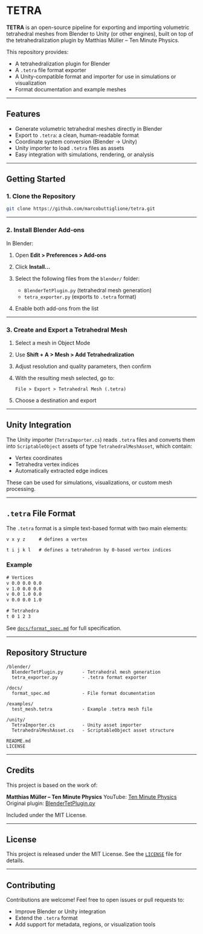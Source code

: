 # TETRA

**TETRA** is an open-source pipeline for exporting and importing volumetric tetrahedral meshes from Blender to Unity (or other engines), built on top of the tetrahedralization plugin by Matthias Müller – Ten Minute Physics.

This repository provides:

* A tetrahedralization plugin for Blender
* A `.tetra` file format exporter
* A Unity-compatible format and importer for use in simulations or visualization
* Format documentation and example meshes

---

## Features

* Generate volumetric tetrahedral meshes directly in Blender
* Export to `.tetra`: a clean, human-readable format
* Coordinate system conversion (Blender → Unity)
* Unity importer to load `.tetra` files as assets
* Easy integration with simulations, rendering, or analysis

---

## Getting Started

### 1. Clone the Repository

```bash
git clone https://github.com/marcobuttiglione/tetra.git
```

---

### 2. Install Blender Add-ons

In Blender:

1. Open **Edit > Preferences > Add-ons**
2. Click **Install...**
3. Select the following files from the `blender/` folder:

   * `BlenderTetPlugin.py` (tetrahedral mesh generation)
   * `tetra_exporter.py` (exports to `.tetra` format)
4. Enable both add-ons from the list

---

### 3. Create and Export a Tetrahedral Mesh

1. Select a mesh in Object Mode
2. Use **Shift + A > Mesh > Add Tetrahedralization**
3. Adjust resolution and quality parameters, then confirm
4. With the resulting mesh selected, go to:

   ```
   File > Export > Tetrahedral Mesh (.tetra)
   ```
5. Choose a destination and export

---

## Unity Integration

The Unity importer (`TetraImporter.cs`) reads `.tetra` files and converts them into `ScriptableObject` assets of type `TetrahedralMeshAsset`, which contain:

* Vertex coordinates
* Tetrahedra vertex indices
* Automatically extracted edge indices

These can be used for simulations, visualizations, or custom mesh processing.

---

## `.tetra` File Format

The `.tetra` format is a simple text-based format with two main elements:

```
v x y z     # defines a vertex

t i j k l   # defines a tetrahedron by 0-based vertex indices
```

### Example

```txt
# Vertices
v 0.0 0.0 0.0
v 1.0 0.0 0.0
v 0.0 1.0 0.0
v 0.0 0.0 1.0

# Tetrahedra
t 0 1 2 3
```

See [`docs/format_spec.md`](./docs/format_spec.md) for full specification.

---

## Repository Structure

```
/blender/
  BlenderTetPlugin.py       - Tetrahedral mesh generation
  tetra_exporter.py         - .tetra format exporter

/docs/
  format_spec.md            - File format documentation

/examples/
  test_mesh.tetra           - Example .tetra mesh file

/unity/
  TetraImporter.cs          - Unity asset importer
  TetrahedralMeshAsset.cs   - ScriptableObject asset structure

README.md
LICENSE
```

---

## Credits

This project is based on the work of:

**Matthias Müller – Ten Minute Physics**
YouTube: [Ten Minute Physics](https://www.youtube.com/@TenMinutePhysics)
Original plugin: [BlenderTetPlugin.py](https://github.com/matthias-research/pages/blob/master/tenMinutePhysics/BlenderTetPlugin.py)

Included under the MIT License.

---

## License

This project is released under the MIT License.
See the [`LICENSE`](./LICENSE) file for details.

---

## Contributing

Contributions are welcome! Feel free to open issues or pull requests to:

* Improve Blender or Unity integration
* Extend the `.tetra` format
* Add support for metadata, regions, or visualization tools
